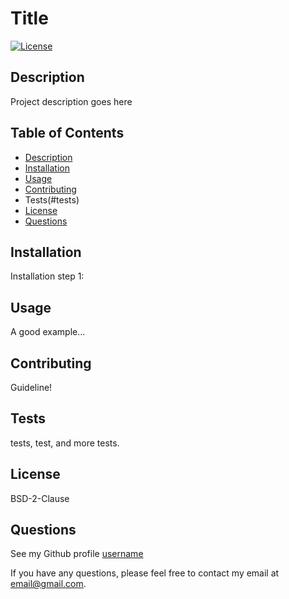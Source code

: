 # Title
  [![License](https://img.shields.io/badge/License-BSD_2--Clause-orange.svg)](https://opensource.org/licenses/BSD-2-Clause)

  ## Description

  Project description goes here

  ## Table of Contents

  * [Description](#description)
  * [Installation](#installation)
  * [Usage](#usage)
  * [Contributing](#contributing)
  * Tests(#tests)
  * [License](#license)
  * [Questions](#questions)

  ## Installation

  Installation step 1:

  ## Usage

  A good example...

  ## Contributing

  Guideline!

  ## Tests

  tests, test, and more tests.

  ## License

  BSD-2-Clause

  ## Questions

  See my Github profile [username](https://github.com/username)
  
  If you have any questions, please feel free to contact my email at email@gmail.com.
